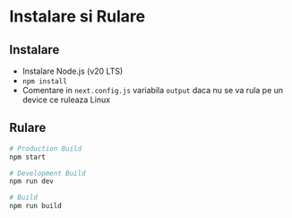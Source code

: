 # Instalare si Rulare

## Instalare

- Instalare Node.js (v20 LTS)
- `npm install`
- Comentare in `next.config.js` variabila `output` daca nu se va rula pe un device ce ruleaza Linux

## Rulare

```bash
# Production Build
npm start
```

```bash
# Development Build
npm run dev
```

```bash
# Build
npm run build
```
